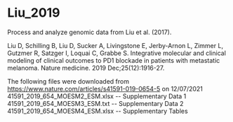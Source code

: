 # Liu_2019

Process and analyze genomic data from Liu et al. (2017).

Liu D, Schilling B, Liu D, Sucker A, Livingstone E, Jerby-Arnon L, Zimmer L, Gutzmer R, Satzger I, Loquai C, Grabbe S. Integrative molecular and clinical modeling of clinical outcomes to PD1 blockade in patients with metastatic melanoma. Nature medicine. 2019 Dec;25(12):1916-27.


The following files were downloaded from https://www.nature.com/articles/s41591-019-0654-5 on 12/07/2021
41591_2019_654_MOESM2_ESM.xlsx -- Supplementary Data 1
41591_2019_654_MOESM3_ESM.txt -- Supplementary Data 2
41591_2019_654_MOESM4_ESM.xlsx -- Supplementary Tables

